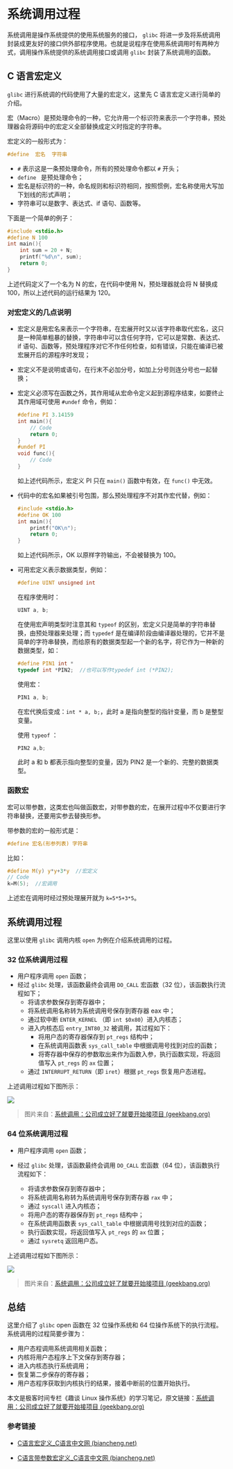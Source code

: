 # 系统调用过程

系统调用是操作系统提供的使用系统服务的接口， `glibc` 将进一步及将系统调用封装成更友好的接口供外部程序使用。也就是说程序在使用系统调用时有两种方式，调用操作系统提供的系统调用接口或调用 `glibc` 封装了系统调用的函数。

## C 语言宏定义

`glibc` 进行系统调的代码使用了大量的宏定义，这里先 C 语言宏定义进行简单的介绍。

宏（Macro）是预处理命令的一种，它允许用一个标识符来表示一个字符串，预处理器会将源码中的宏定义全部替换成定义时指定的字符串。

宏定义的一般形式为：

```c
#define  宏名  字符串
```

- `#` 表示这是一条预处理命令，所有的预处理命令都以 `#` 开头；
- `define ` 是预处理命令；
- 宏名是标识符的一种，命名规则和标识符相同，按照惯例，宏名称使用大写加下划线的形式声明；
- 字符串可以是数字、表达式、if 语句、函数等。

下面是一个简单的例子：

```c
#include <stdio.h>
#define N 100
int main(){
    int sum = 20 + N;
    printf("%d\n", sum);
    return 0;
}
```

上述代码定义了一个名为 N 的宏，在代码中使用 N，预处理器就会将 N 替换成 100，所以上述代码的运行结果为 120。

### 对宏定义的几点说明

- 宏定义是用宏名来表示一个字符串，在宏展开时又以该字符串取代宏名，这只是一种简单粗暴的替换，字符串中可以含任何字符，它可以是常数、表达式、if 语句、函数等，预处理程序对它不作任何检查，如有错误，只能在编译已被宏展开后的源程序时发现；

- 宏定义不是说明或语句，在行末不必加分号，如加上分号则连分号也一起替换；

- 宏定义必须写在函数之外，其作用域从宏命令定义起到源程序结束，如要终止其作用域可使用 `#undef` 命令，例如：

  ```c
  #define PI 3.14159
  int main(){
      // Code
      return 0;
  }
  #undef PI
  void func(){
      // Code
  }
  ```

  如上述代码所示，宏定义 PI 只在 `main()` 函数中有效，在 `func()` 中无效。

- 代码中的宏名如果被引号包围，那么预处理程序不对其作宏代替，例如：

  ```c
  #include <stdio.h>
  #define OK 100
  int main(){
      printf("OK\n");
      return 0;
  }
  ```

  如上述代码所示，OK 以原样字符输出，不会被替换为 100。

- 可用宏定义表示数据类型，例如：

  ```c
  #define UINT unsigned int
  ```

  在程序使用时：

  ```c
  UINT a, b;
  ```

  在使用宏声明类型时注意其和 `typeof` 的区别，宏定义只是简单的字符串替换，由预处理器来处理；而 `typedef` 是在编译阶段由编译器处理的，它并不是简单的字符串替换，而给原有的数据类型起一个新的名字，将它作为一种新的数据类型，如：

  ```c
  #define PIN1 int *
  typedef int *PIN2;  //也可以写作typedef int (*PIN2);
  ```

  使用宏：

  ```c
  PIN1 a, b;
  ```

  在宏代换后变成：`int * a, b;`，此时 a 是指向整型的指针变量，而 b 是整型变量。

  使用 `typeof` ：

  ```c
  PIN2 a,b;
  ```

  此时 a 和 b 都表示指向整型的变量，因为 PIN2 是一个新的、完整的数据类型。

### 函数宏

宏可以带参数，这类宏也叫做函数宏，对带参数的宏，在展开过程中不仅要进行字符串替换，还要用实参去替换形参。

带参数的宏的一般形式是：

```c
#define 宏名(形参列表) 字符串
```

比如：

```c
#define M(y) y*y+3*y  //宏定义
// Code
k=M(5);  //宏调用
```

上述宏在调用时经过预处理展开就为 `k=5*5+3*5`。

## 系统调用过程

这里以使用 `glibc` 调用内核 `open` 为例在介绍系统调用的过程。

### 32 位系统调用过程

- 用户程序调用 `open` 函数；
- 经过 `glibc` 处理，该函数最终会调用 `DO_CALL` 宏函数（32 位），该函数执行流程如下；
  - 将请求参数保存到寄存器中；
  - 将系统调用名称转为系统调用号保存到寄存器 eax 中；
  - 通过软中断 `ENTER_KERNEL` （即 `int $0x80`）进入内核态；
  - 进入内核态后 `entry_INT80_32` 被调用，其过程如下：
    - 将用户态的寄存器保存到 `pt_regs` 结构中；
    - 在系统调用函数表 `sys_call_table` 中根据调用号找到对应的函数；
    - 将寄存器中保存的参数取出来作为函数入参，执行函数实现，将返回值写入 `pt_regs` 的 `ax` 位置；
  - 通过 `INTERRUPT_RETURN`（即 `iret`）根据 `pt_regs` 恢复用户态进程。

上述调用过程如下图所示：

![](../images/32位系统调用过程.png)

> 图片来自：[系统调用：公司成立好了就要开始接项目 (geekbang.org)](https://time.geekbang.org/column/article/90394)

### 64 位系统调用过程

- 用户程序调用 `open` 函数；

- 经过 `glibc` 处理，该函数最终会调用 `DO_CALL` 宏函数（64 位），该函数执行流程如下：
  - 将请求参数保存到寄存器中；
  - 将系统调用名称转为系统调用号保存到寄存器 `rax` 中；
  - 通过 `syscall` 进入内核态；
  - 将用户态的寄存器保存到 `pt_regs` 结构中；
  - 在系统调用函数表 `sys_call_table` 中根据调用号找到对应的函数；
  - 执行函数实现，将返回值写入 `pt_regs` 的 `ax` 位置；
  - 通过 `sysretq` 返回用户态。

上述调用过程如下图所示：

![](../images/64位系统调用过程.png)

> 图片来自：[系统调用：公司成立好了就要开始接项目 (geekbang.org)](https://time.geekbang.org/column/article/90394)

## 总结

这里介绍了 `glibc` open 函数在 32 位操作系统和 64 位操作系统下的执行流程。系统调用的过程简要步骤为：

- 用户态程调用系统调用相关函数；
- 内核将用户态程序上下文保存到寄存器；
- 进入内核态执行系统调用；
- 恢复第二步保存的寄存器；
- 用户态程序获取到内核执行的结果，接着中断前的位置开始执行。

本文是极客时间专栏《趣谈 Linux 操作系统》的学习笔记，原文链接：[系统调用：公司成立好了就要开始接项目 (geekbang.org)](https://time.geekbang.org/column/article/90394)

### 参考链接

- [C语言宏定义_C语言中文网 (biancheng.net)](http://c.biancheng.net/cpp/html/65.html)

- [C语言带参数宏定义_C语言中文网 (biancheng.net)](http://c.biancheng.net/cpp/html/66.html)